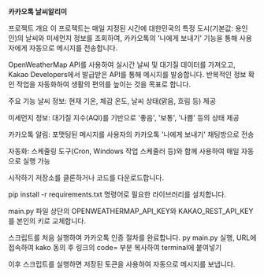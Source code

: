 **카카오톡 날씨알리미**

프로젝트 개요
 이 프로젝트는 매일 지정된 시간에 대한민국의 특정 도시(기본값: 용인인)의 날씨와 미세먼지 정보를 조회하여, 카카오톡의 '나에게 보내기' 기능을 통해 사용자에게 자동으로 메시지를 전송합니다.

OpenWeatherMap API를 사용하여 실시간 날씨 및 대기질 데이터를 가져오고, Kakao Developers에서 발급받은 API를 통해 메시지를 발송합니다. 반복적인 정보 확인 작업을 자동화하여 생활의 편의를 높이는 것을 목표로 합니다.

주요 기능
날씨 정보: 현재 기온, 체감 온도, 날씨 상태(맑음, 흐림 등) 제공

미세먼지 정보: 대기질 지수(AQI)를 기반으로 '좋음', '보통', '나쁨' 등의 상태 제공

카카오톡 알림: 포맷팅된 메시지를 사용자의 카카오톡 '나에게 보내기' 채팅방으로 전송

자동화: 스케줄링 도구(Cron, Windows 작업 스케줄러 등)와 함께 사용하여 매일 자동으로 실행 가능

시작하기
저장소를 클론하거나 코드를 다운로드합니다.

pip install -r requirements.txt 명령어로 필요한 라이브러리를 설치합니다.

main.py 파일 상단의 OPENWEATHERMAP_API_KEY와 KAKAO_REST_API_KEY를 본인의 키로 교체합니다.

스크립트를 처음 실행하여 카카오톡 인증 절차를 완료합니다.
py main.py 실행, URL에 접속하여 kako 동의 후 링크의 code= 부분 복사하여 terminal에 붙여넣기

이후 스크립트를 실행하면 저장된 토큰을 사용하여 자동으로 메시지를 보냅니다.

